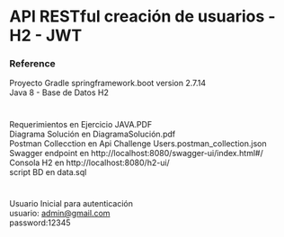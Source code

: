 # API RESTful creación de usuarios - H2 - JWT  <br>

### Reference
Proyecto Gradle springframework.boot version 2.7.14  <br>
Java 8 - Base de Datos H2 <br>
#
Requerimientos en       Ejercicio JAVA.PDF <br>
Diagrama Solución en    DiagramaSolución.pdf <br>
Postman Collecction en  Api Challenge Users.postman_collection.json <br>
Swagger endpoint en     http://localhost:8080/swagger-ui/index.html#/ <br>
Consola H2 en           http://localhost:8080/h2-ui/  <br>
script BD en            data.sql <br>
#
Usuario Inicial para autenticación <br>
usuario: admin@gmail.com <br>
password:12345 <br>

